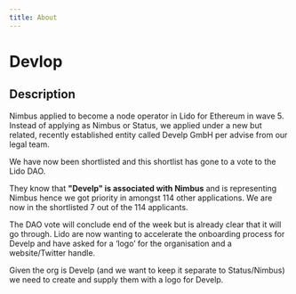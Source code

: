 ```yaml
---
title: About
---
```


# Devlop

## Description

Nimbus applied to become a node operator in Lido for Ethereum in wave 5. Instead of applying as Nimbus or Status, we applied under a new but related, recently established entity called Develp GmbH per advise from our legal team. 

We have now been shortlisted and this shortlist has gone to a vote to the Lido DAO. 

They know that **"Develp" is associated with Nimbus** and is representing Nimbus hence we got priority in amongst 114 other applications. We are now in the shortlisted 7 out of the 114 applicants. 

The DAO vote will conclude end of the week but is already clear that it will go through. Lido are now wanting to accelerate the onboarding process for Develp and have asked for a ‘logo’ for the organisation and a website/Twitter handle. 

Given the org is Develp (and we want to keep it separate to Status/Nimbus) we need to create and supply them with a logo for Develp.

